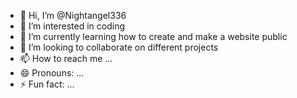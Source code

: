 - 👋 Hi, I’m @Nightangel336
- 👀 I’m interested in coding
- 🌱 I’m currently learning how to create and make a website public
- 💞️ I’m looking to collaborate on different projects
- 📫 How to reach me ...
- 😄 Pronouns: ...
- ⚡ Fun fact: ...

<!---
Nightangel336/Nightangel336 is a ✨ special ✨ repository because its `README.md` (this file) appears on your GitHub profile.
You can click the Preview link to take a look at your changes.
--->

